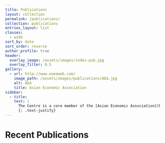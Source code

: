 ```yaml
---
title: Publications
layout: collection
permalink: /publications/
collection: publications
entries_layout: list
classes: 
  - wide
sort_by: date
sort_order: reverse
author_profile: true
header:
  overlay_image: /assets/images/index-pub.jpg
  overlay_filter: 0.5    
gallery:
  - url: http://www.eaeaweb.com/
    image_path: /assets/images/publications/AEA.jpg
    alt: AEA
    title: Asian Economic Association
sidebar:
  - title:
    text: |
      The Centre is a core member of the [Asian Economic Association](http://www.eaeaweb.com/). Founded in 1987, it was the first international academic organization to focus on the economies of East Asia. Our Centre served as the Secretariat of the Association. Since 1990, our Centre has jointly published the Association’s Asian Economic Journal together with our partner in Japan. The ISI has accepted the Journal for coverage in 2008.
      {: .text-justify}
---
```


# Recent Publications

<!-- publications list sort by categories below -->
